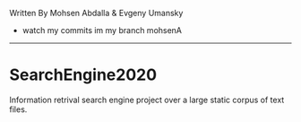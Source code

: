 Written By Mohsen Abdalla & Evgeny Umansky

- watch my commits im my branch mohsenA
---------------------------------------------

# SearchEngine2020
Information retrival search engine project over a large static corpus of text files.
